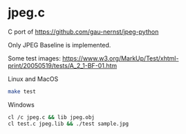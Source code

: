 # jpeg.c

C port of https://github.com/gau-nernst/jpeg-python

Only JPEG Baseline is implemented.

Some test images: https://www.w3.org/MarkUp/Test/xhtml-print/20050519/tests/A_2_1-BF-01.htm

Linux and MacOS

```bash
make test
```

Windows

```bash
cl /c jpeg.c && lib jpeg.obj
cl test.c jpeg.lib && ./test sample.jpg
```

